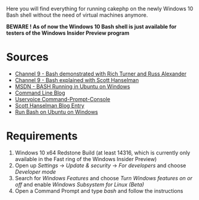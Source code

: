 Here you will find everything for running cakephp on the newly Windows 10 Bash shell without the need of virtual machines anymore.

**BEWARE ! As of now the Windows 10 Bash shell is just available for testers of the Windows Insider Preview program**

# Sources
* [Channel 9 - Bash demonstrated with Rich Turner and Russ Alexander](https://channel9.msdn.com/Events/Build/2016/P488)
* [Channel 9 - Bash explained with Scott Hanselman](https://channel9.msdn.com/Events/Build/2016/C906)
* [MSDN - BASH Running in Ubuntu on Windows](https://msdn.microsoft.com/commandline/wsl/about)
* [Command Line Blog](https://blogs.msdn.microsoft.com/commandline/)
* [Uservoice Command-Prompt-Console](https://wpdev.uservoice.com/forums/266908-command-prompt-console/category/161892-bash)
* [Scott Hanselman Blog Entry](http://www.hanselman.com/blog/DevelopersCanRunBashShellAndUsermodeUbuntuLinuxBinariesOnWindows10.aspx)
* [Run Bash on Ubuntu on Windows](https://blogs.windows.com/buildingapps/2016/03/30/run-bash-on-ubuntu-on-windows/)

# Requirements
1. Windows 10 x64 Redstone Build (at least 14316, which is currently only available in the Fast ring of the Windows Insider Preview)
1. Open up *Settings* -> *Update & security* -> *For developers* and choose *Developer mode*
1. Search for *Windows Features* and choose *Turn Windows features on or off* and enable *Windows Subsystem for Linux (Beta)*
1. Open a Command Prompt and type *bash* and follow the instructions
